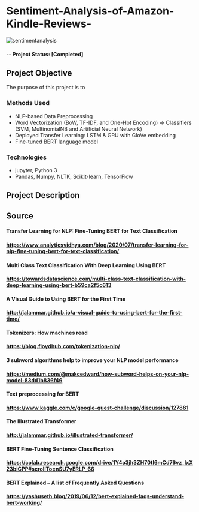# Sentiment-Analysis-of-Amazon-Kindle-Reviews-

![sentimentanalysis](https://user-images.githubusercontent.com/49653689/94883213-10b66280-0438-11eb-9eda-f0288f6f91ed.png)

#### -- Project Status: [Completed]

## Project Objective
The purpose of this project is to 

### Methods Used
* NLP-based Data Preprocessing 
* Word Vectorization (BoW, TF-IDF, and One-Hot Encoding) => Classifiers (SVM, MultinomialNB and Artificial Neural Network)
* Deployed Transfer Learning: LSTM & GRU with GloVe embedding
* Fine-tuned BERT language model

### Technologies
* jupyter, Python 3
* Pandas, Numpy, NLTK, Scikit-learn, TensorFlow

## Project Description

## Source 


#### Transfer Learning for NLP: Fine-Tuning BERT for Text Classification
#### https://www.analyticsvidhya.com/blog/2020/07/transfer-learning-for-nlp-fine-tuning-bert-for-text-classification/

#### Multi Class Text Classification With Deep Learning Using BERT
#### https://towardsdatascience.com/multi-class-text-classification-with-deep-learning-using-bert-b59ca2f5c613

#### A Visual Guide to Using BERT for the First Time
#### http://jalammar.github.io/a-visual-guide-to-using-bert-for-the-first-time/

#### Tokenizers: How machines read 
#### https://blog.floydhub.com/tokenization-nlp/

#### 3 subword algorithms help to improve your NLP model performance
#### https://medium.com/@makcedward/how-subword-helps-on-your-nlp-model-83dd1b836f46

#### Text preprocessing for BERT
#### https://www.kaggle.com/c/google-quest-challenge/discussion/127881

#### The Illustrated Transformer
#### http://jalammar.github.io/illustrated-transformer/

#### BERT Fine-Tuning Sentence Classification
#### https://colab.research.google.com/drive/1Y4o3jh3ZH70tl6mCd76vz_IxX23biCPP#scrollTo=nSU7yERLP_66

#### BERT Explained – A list of Frequently Asked Questions
#### https://yashuseth.blog/2019/06/12/bert-explained-faqs-understand-bert-working/

